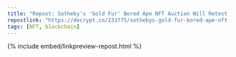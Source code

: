 ```yaml
---
title: "Repost: Sotheby's 'Gold Fur' Bored Ape NFT Auction Will Retest Art World Demand - Decrypt"
repostlink: "https://decrypt.co/233775/sothebys-gold-fur-bored-ape-nft-auction"
tags: [NFT, blockchain]
---
```


{% include embed/linkpreview-repost.html %}
